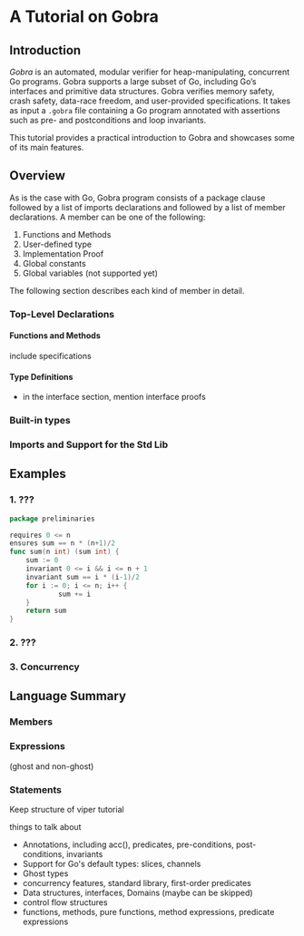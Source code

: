# A Tutorial on Gobra
## Introduction
*Gobra* is an automated, modular verifier for heap-manipulating, concurrent Go programs. Gobra supports a large subset of Go, including Go’s interfaces and primitive data structures.
Gobra verifies memory safety, crash safety, data-race freedom, and user-provided specifications.
It takes as input a `.gobra` file containing a Go program annotated with assertions such as pre- and postconditions and loop invariants.

This tutorial provides a practical introduction to Gobra and showcases some of its main features.

## Overview
As is the case with Go, Gobra program consists of a package clause followed by a list of imports declarations and followed by a list of member declarations. A member can be one of the following:
1. Functions and Methods
2. User-defined type
3. Implementation Proof
4. Global constants
5. Global variables (not supported yet)

The following section describes each kind of member in detail.
### Top-Level Declarations
#### Functions and Methods 
include specifications

#### Type Definitions
- in the interface section, mention interface proofs
### Built-in types

### Imports and Support for the Std Lib

## Examples
### 1. ???
```go
package preliminaries

requires 0 <= n
ensures sum == n * (n+1)/2
func sum(n int) (sum int) {
    sum := 0
    invariant 0 <= i && i <= n + 1
    invariant sum == i * (i-1)/2
    for i := 0; i <= n; i++ {
            sum += i
    }
    return sum
}
```

### 2. ???

### 3. Concurrency

## Language Summary
### Members
### Expressions
(ghost and non-ghost)
### Statements










Keep structure of viper tutorial

things to talk about
- Annotations, including acc(), predicates, pre-conditions, post-conditions, invariants
- Support for Go's default types: slices, channels
- Ghost types
- concurrency features, standard library, first-order predicates
- Data structures, interfaces, Domains (maybe can be skipped)
- control flow structures
- functions, methods, pure functions, method expressions, predicate expressions

